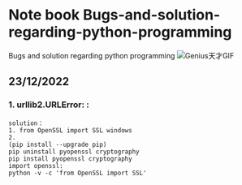 # Note book Bugs-and-solution-regarding-python-programming
Bugs and solution regarding python programming ![Genius天才GIF](https://user-images.githubusercontent.com/67893091/209371038-1bab92aa-5164-425e-a94d-0a1a1fc04cf2.gif)

## 23/12/2022
### 1. urllib2.URLError: <urlopen error unknown url type: https>:
```
solution：
1. from OpenSSL import SSL windows
2. 
(pip install --upgrade pip)
pip uninstall pyopenssl cryptography
pip install pyopenssl cryptography
import openssl:
python -v -c 'from OpenSSL import SSL'
```
 
